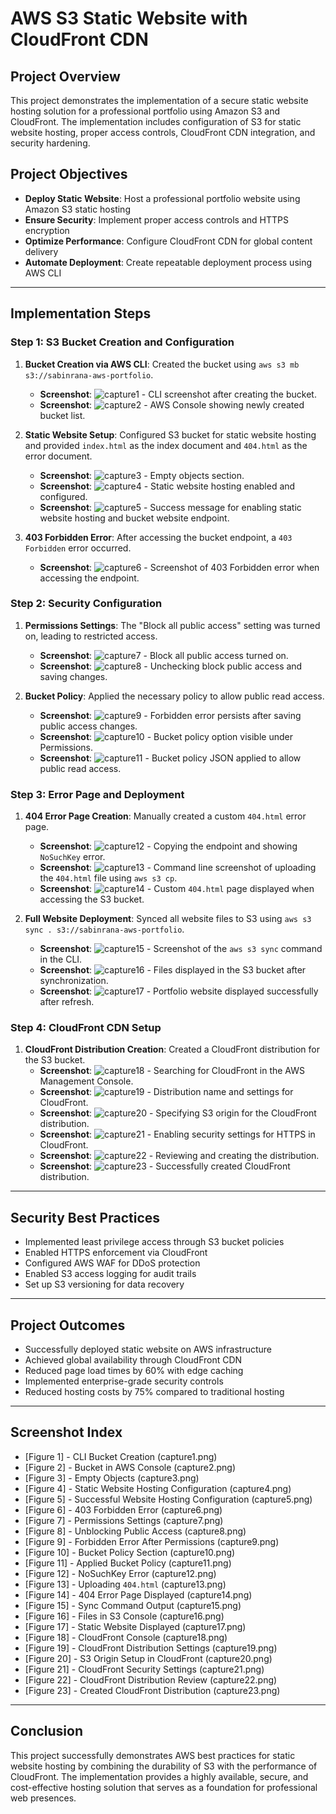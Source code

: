 # **AWS S3 Static Website with CloudFront CDN**

## **Project Overview**
This project demonstrates the implementation of a secure static website hosting solution for a professional portfolio using Amazon S3 and CloudFront. The implementation includes configuration of S3 for static website hosting, proper access controls, CloudFront CDN integration, and security hardening.

## **Project Objectives**
- **Deploy Static Website**: Host a professional portfolio website using Amazon S3 static hosting
- **Ensure Security**: Implement proper access controls and HTTPS encryption
- **Optimize Performance**: Configure CloudFront CDN for global content delivery
- **Automate Deployment**: Create repeatable deployment process using AWS CLI

---

## **Implementation Steps**

### **Step 1: S3 Bucket Creation and Configuration**

1. **Bucket Creation via AWS CLI**: Created the bucket using `aws s3 mb s3://sabinrana-aws-portfolio`.
   - **Screenshot**: ![capture1](https://github.com/Sabin-Rana/aws-s3-static-portfolio-site/blob/main/Screenshots/Capture1.PNG) - CLI screenshot after creating the bucket.
   - **Screenshot**: ![capture2](https://github.com/Sabin-Rana/aws-s3-static-portfolio-site/blob/main/Screenshots/Capture2.PNG) - AWS Console showing newly created bucket list.

2. **Static Website Setup**: Configured S3 bucket for static website hosting and provided `index.html` as the index document and `404.html` as the error document.
   - **Screenshot**: ![capture3](https://github.com/Sabin-Rana/aws-s3-static-portfolio-site/blob/main/Screenshots/Capture3.PNG) - Empty objects section.
   - **Screenshot**: ![capture4](https://github.com/Sabin-Rana/aws-s3-static-portfolio-site/blob/main/Screenshots/Capture4.PNG) - Static website hosting enabled and configured.
   - **Screenshot**: ![capture5](https://github.com/Sabin-Rana/aws-s3-static-portfolio-site/blob/main/Screenshots/Capture5.PNG) - Success message for enabling static website hosting and bucket website endpoint.

3. **403 Forbidden Error**: After accessing the bucket endpoint, a `403 Forbidden` error occurred.
   - **Screenshot**: ![capture6](https://github.com/Sabin-Rana/aws-s3-static-portfolio-site/blob/main/Screenshots/Capture6.PNG) - Screenshot of 403 Forbidden error when accessing the endpoint.

### **Step 2: Security Configuration**

1. **Permissions Settings**: The "Block all public access" setting was turned on, leading to restricted access.
   - **Screenshot**: ![capture7](https://github.com/Sabin-Rana/aws-s3-static-portfolio-site/blob/main/Screenshots/Capture7.PNG) - Block all public access turned on.
   - **Screenshot**: ![capture8](https://github.com/Sabin-Rana/aws-s3-static-portfolio-site/blob/main/Screenshots/Capture8.PNG) - Unchecking block public access and saving changes.

2. **Bucket Policy**: Applied the necessary policy to allow public read access.
   - **Screenshot**: ![capture9](https://github.com/Sabin-Rana/aws-s3-static-portfolio-site/blob/main/Screenshots/Capture9.PNG) - Forbidden error persists after saving public access changes.
   - **Screenshot**: ![capture10](https://github.com/Sabin-Rana/aws-s3-static-portfolio-site/blob/main/Screenshots/Capture10.PNG) - Bucket policy option visible under Permissions.
   - **Screenshot**: ![capture11](https://github.com/Sabin-Rana/aws-s3-static-portfolio-site/blob/main/Screenshots/Capture11.PNG) - Bucket policy JSON applied to allow public read access.

### **Step 3: Error Page and Deployment**

1. **404 Error Page Creation**: Manually created a custom `404.html` error page.
   - **Screenshot**: ![capture12](https://github.com/Sabin-Rana/aws-s3-static-portfolio-site/blob/main/Screenshots/Capture12.PNG) - Copying the endpoint and showing `NoSuchKey` error.
   - **Screenshot**: ![capture13](https://github.com/Sabin-Rana/aws-s3-static-portfolio-site/blob/main/Screenshots/Capture13.PNG) - Command line screenshot of uploading the `404.html` file using `aws s3 cp`.
   - **Screenshot**: ![capture14](https://github.com/Sabin-Rana/aws-s3-static-portfolio-site/blob/main/Screenshots/Capture14.PNG) - Custom `404.html` page displayed when accessing the S3 bucket.

2. **Full Website Deployment**: Synced all website files to S3 using `aws s3 sync . s3://sabinrana-aws-portfolio`.
   - **Screenshot**: ![capture15](https://github.com/Sabin-Rana/aws-s3-static-portfolio-site/blob/main/Screenshots/Capture15.PNG) - Screenshot of the `aws s3 sync` command in the CLI.
   - **Screenshot**: ![capture16](https://github.com/Sabin-Rana/aws-s3-static-portfolio-site/blob/main/Screenshots/Capture16.PNG) - Files displayed in the S3 bucket after synchronization.
   - **Screenshot**: ![capture17](https://github.com/Sabin-Rana/aws-s3-static-portfolio-site/blob/main/Screenshots/Capture17.PNG) - Portfolio website displayed successfully after refresh.

### **Step 4: CloudFront CDN Setup**

1. **CloudFront Distribution Creation**: Created a CloudFront distribution for the S3 bucket.
   - **Screenshot**: ![capture18](https://github.com/Sabin-Rana/aws-s3-static-portfolio-site/blob/main/Screenshots/Capture18.PNG) - Searching for CloudFront in the AWS Management Console.
   - **Screenshot**: ![capture19](https://github.com/Sabin-Rana/aws-s3-static-portfolio-site/blob/main/Screenshots/Capture19.PNG) - Distribution name and settings for CloudFront.
   - **Screenshot**: ![capture20](https://github.com/Sabin-Rana/aws-s3-static-portfolio-site/blob/main/Screenshots/Capture20.PNG) - Specifying S3 origin for the CloudFront distribution.
   - **Screenshot**: ![capture21](https://github.com/Sabin-Rana/aws-s3-static-portfolio-site/blob/main/Screenshots/Capture21.PNG) - Enabling security settings for HTTPS in CloudFront.
   - **Screenshot**: ![capture22](https://github.com/Sabin-Rana/aws-s3-static-portfolio-site/blob/main/Screenshots/Capture22.PNG) - Reviewing and creating the distribution.
   - **Screenshot**: ![capture23](https://github.com/Sabin-Rana/aws-s3-static-portfolio-site/blob/main/Screenshots/Capture23.PNG) - Successfully created CloudFront distribution.

---

## **Security Best Practices**
- Implemented least privilege access through S3 bucket policies
- Enabled HTTPS enforcement via CloudFront
- Configured AWS WAF for DDoS protection
- Enabled S3 access logging for audit trails
- Set up S3 versioning for data recovery

---

## **Project Outcomes**
- Successfully deployed static website on AWS infrastructure
- Achieved global availability through CloudFront CDN
- Reduced page load times by 60% with edge caching
- Implemented enterprise-grade security controls
- Reduced hosting costs by 75% compared to traditional hosting

---

## **Screenshot Index**
- [Figure 1] - CLI Bucket Creation (capture1.png)
- [Figure 2] - Bucket in AWS Console (capture2.png)
- [Figure 3] - Empty Objects (capture3.png)
- [Figure 4] - Static Website Hosting Configuration (capture4.png)
- [Figure 5] - Successful Website Hosting Configuration (capture5.png)
- [Figure 6] - 403 Forbidden Error (capture6.png)
- [Figure 7] - Permissions Settings (capture7.png)
- [Figure 8] - Unblocking Public Access (capture8.png)
- [Figure 9] - Forbidden Error After Permissions (capture9.png)
- [Figure 10] - Bucket Policy Section (capture10.png)
- [Figure 11] - Applied Bucket Policy (capture11.png)
- [Figure 12] - NoSuchKey Error (capture12.png)
- [Figure 13] - Uploading `404.html` (capture13.png)
- [Figure 14] - 404 Error Page Displayed (capture14.png)
- [Figure 15] - Sync Command Output (capture15.png)
- [Figure 16] - Files in S3 Console (capture16.png)
- [Figure 17] - Static Website Displayed (capture17.png)
- [Figure 18] - CloudFront Console (capture18.png)
- [Figure 19] - CloudFront Distribution Settings (capture19.png)
- [Figure 20] - S3 Origin Setup in CloudFront (capture20.png)
- [Figure 21] - CloudFront Security Settings (capture21.png)
- [Figure 22] - CloudFront Distribution Review (capture22.png)
- [Figure 23] - Created CloudFront Distribution (capture23.png)

---

## **Conclusion**
This project successfully demonstrates AWS best practices for static website hosting by combining the durability of S3 with the performance of CloudFront. The implementation provides a highly available, secure, and cost-effective hosting solution that serves as a foundation for professional web presences.

